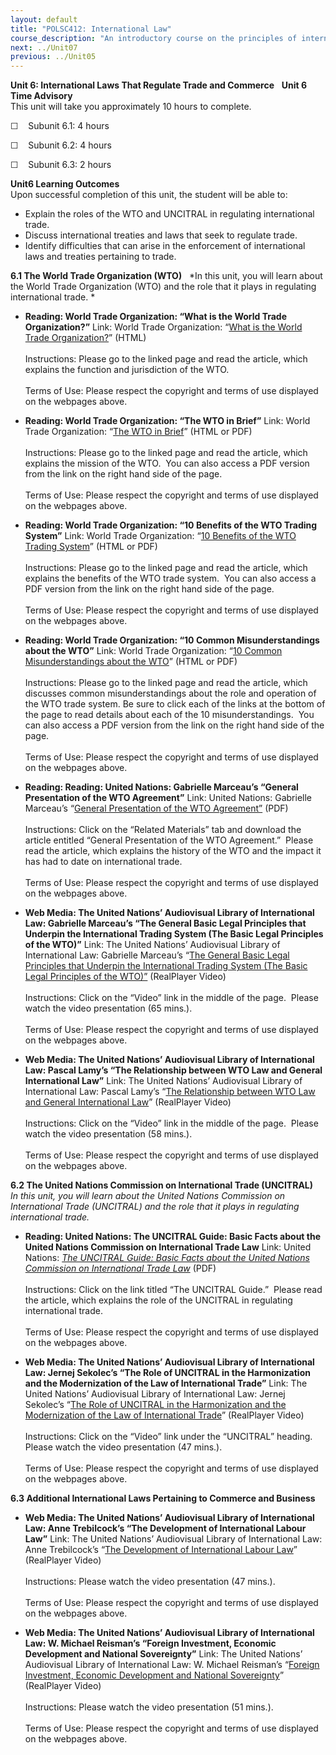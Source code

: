 ```yaml
---
layout: default
title: "POLSC412: International Law"
course_description: "An introductory course on the principles of international law, its foundations and historical development. Explores specific topics within international law, including human rights law, the legal use of force, treaties and conventions, and laws governing common spaces."
next: ../Unit07
previous: ../Unit05
---
```

**Unit 6: International Laws That Regulate Trade and Commerce** <span
id="6"></span>  **Unit 6 Time Advisory**  
This unit will take you approximately 10 hours to complete.   
  
 ☐    Subunit 6.1: 4 hours  
  
 ☐    Subunit 6.2: 4 hours  
  
 ☐    Subunit 6.3: 2 hours 

**Unit6 Learning Outcomes**  
Upon successful completion of this unit, the student will be able to:  
-   Explain the roles of the WTO and UNCITRAL in regulating
    international trade.
-   Discuss international treaties and laws that seek to regulate trade.
-   Identify difficulties that can arise in the enforcement of
    international laws and treaties pertaining to trade.

**6.1 The World Trade Organization (WTO)** <span id="6.1"></span> 
*In this unit, you will learn about the World Trade Organization (WTO)
and the role that it plays in regulating international trade. *

-   **Reading: World Trade Organization: “What is the World Trade
    Organization?”**
    Link: World Trade Organization: “[What is the World Trade
    Organization?](http://www.wto.org/english/thewto_e/whatis_e/tif_e/fact1_e.htm)”
    (HTML)  
        
     Instructions: Please go to the linked page and read the article,
    which explains the function and jurisdiction of the WTO.  
        
     Terms of Use: Please respect the copyright and terms of use
    displayed on the webpages above.

-   **Reading: World Trade Organization: “The WTO in Brief”**
    Link: World Trade Organization: “[The WTO in
    Brief](http://www.wto.org/english/thewto_e/whatis_e/inbrief_e/inbr00_e.htm)”
    (HTML or PDF)  
        
     Instructions: Please go to the linked page and read the article,
    which explains the mission of the WTO.  You can also access a PDF
    version from the link on the right hand side of the page.  
        
     Terms of Use: Please respect the copyright and terms of use
    displayed on the webpages above.

-   **Reading: World Trade Organization: “10 Benefits of the WTO Trading
    System”**
    Link: World Trade Organization: “[10 Benefits of the WTO Trading
    System](http://www.wto.org/english/thewto_e/whatis_e/10ben_e/10b00_e.htm)”
    (HTML or PDF)  
        
     Instructions: Please go to the linked page and read the article,
    which explains the benefits of the WTO trade system.  You can also
    access a PDF version from the link on the right hand side of the
    page.  
        
     Terms of Use: Please respect the copyright and terms of use
    displayed on the webpages above.

-   **Reading: World Trade Organization: “10 Common Misunderstandings
    about the WTO”**
    Link: World Trade Organization: “[10 Common Misunderstandings about
    the
    WTO](http://www.wto.org/english/thewto_e/whatis_e/10mis_e/10m00_e.htm)”
    (HTML or PDF)  
        
     Instructions: Please go to the linked page and read the article,
    which discusses common misunderstandings about the role and
    operation of the WTO trade system. Be sure to click each of the
    links at the bottom of the page to read details about each of the 10
    misunderstandings.  You can also access a PDF version from the link
    on the right hand side of the page.  
        
     Terms of Use: Please respect the copyright and terms of use
    displayed on the webpages above.

-   **Reading: Reading: United Nations: Gabrielle Marceau’s “General
    Presentation of the WTO Agreement”**
    Link: United Nations: Gabrielle Marceau’s “[General Presentation of
    the WTO
    Agreement”](https://web.archive.org/web/20131015135803/http://untreaty.un.org/cod/avl/ls/Marceau_IEL.html)
    (PDF)  
        
     Instructions: Click on the “Related Materials” tab and download the
    article entitled “General Presentation of the WTO Agreement.” 
    Please read the article, which explains the history of the WTO and
    the impact it has had to date on international trade.  
        
     Terms of Use: Please respect the copyright and terms of use
    displayed on the webpages above.

-   **Web Media: The United Nations’ Audiovisual Library of
    International Law: Gabrielle Marceau’s “The General Basic Legal
    Principles that Underpin the International Trading System (The Basic
    Legal Principles of the WTO)”**
    Link: The United Nations’ Audiovisual Library of International Law:
    Gabrielle Marceau’s “[The General Basic Legal Principles that
    Underpin the International Trading System (The Basic Legal
    Principles of the
    WTO)”](http://untreaty.un.org/cod/avl/ls/Marceau_IEL.html)
    (RealPlayer Video)  
        
     Instructions: Click on the “Video” link in the middle of the page. 
    Please watch the video presentation (65 mins.).  
        
     Terms of Use: Please respect the copyright and terms of use
    displayed on the webpages above.

-   **Web Media: The United Nations’ Audiovisual Library of
    International Law: Pascal Lamy’s “The Relationship between WTO Law
    and General International Law”**
    Link: The United Nations’ Audiovisual Library of International Law:
    Pascal Lamy’s “[The Relationship between WTO Law and General
    International
    Law](https://web.archive.org/web/20131015135929/http://untreaty.un.org/cod/avl/ls/Lamy_IEL.html)”
    (RealPlayer Video)  
        
     Instructions: Click on the “Video” link in the middle of the page. 
    Please watch the video presentation (58 mins.).  
        
     Terms of Use: Please respect the copyright and terms of use
    displayed on the webpages above.

**6.2 The United Nations Commission on International Trade (UNCITRAL)**
<span id="6.2"></span> 
*In this unit, you will learn about the United Nations Commission on
International Trade (UNCITRAL) and the role that it plays in regulating
international trade.*

-   **Reading: United Nations: The UNCITRAL Guide: Basic Facts about the
    United Nations Commission on International Trade Law**
    Link: United Nations: *[The UNCITRAL Guide: Basic Facts about the
    United Nations Commission on International Trade
    Law](http://www.uncitral.org/uncitral/en/about_us.html)* (PDF)  
        
     Instructions: Click on the link titled “The UNCITRAL Guide.” 
    Please read the article, which explains the role of the UNCITRAL in
    regulating international trade.  
        
     Terms of Use: Please respect the copyright and terms of use
    displayed on the webpages above.

-   **Web Media: The United Nations’ Audiovisual Library of
    International Law: Jernej Sekolec’s “The Role of UNCITRAL in the
    Harmonization and the Modernization of the Law of International
    Trade”**
    Link: The United Nations’ Audiovisual Library of International Law:
    Jernej Sekolec’s “[The Role of UNCITRAL in the Harmonization and the
    Modernization of the Law of International
    Trade](https://web.archive.org/web/20131015135603/http://untreaty.un.org/cod/avl/ls/Sekolec_IEL.html)”
    (RealPlayer Video)  
        
     Instructions: Click on the “Video” link under the “UNCITRAL”
    heading.  Please watch the video presentation (47 mins.).  
        
     Terms of Use: Please respect the copyright and terms of use
    displayed on the webpages above.

**6.3 Additional International Laws Pertaining to Commerce and
Business** <span id="6.3"></span> 
-   **Web Media: The United Nations’ Audiovisual Library of
    International Law: Anne Trebilcock’s “The Development of
    International Labour Law”**
    Link: The United Nations’ Audiovisual Library of International Law:
    Anne Trebilcock’s “[The Development of International Labour
    Law](https://web.archive.org/web/20131015140055/http://untreaty.un.org/cod/avl/ls/Trebilcock_ILL.html)”
    (RealPlayer Video)  
        
     Instructions: Please watch the video presentation (47 mins.).  
        
     Terms of Use: Please respect the copyright and terms of use
    displayed on the webpages above.

-   **Web Media: The United Nations’ Audiovisual Library of
    International Law: W. Michael Reisman’s “Foreign Investment,
    Economic Development and National Sovereignty”**
    Link: The United Nations’ Audiovisual Library of International Law:
    W. Michael Reisman’s “[Foreign Investment, Economic Development and
    National
    Sovereignty](https://web.archive.org/web/20131015140051/http://untreaty.un.org/cod/avl/ls/Reisman_IEL.html)”
    (RealPlayer Video)  
        
     Instructions: Please watch the video presentation (51 mins.).  
        
     Terms of Use: Please respect the copyright and terms of use
    displayed on the webpages above.


